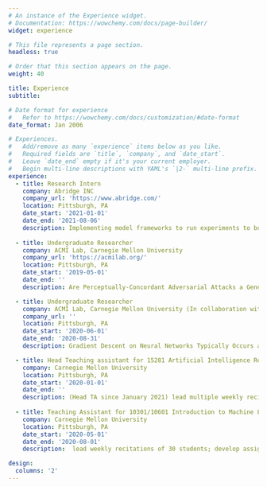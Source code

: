 ```yaml
---
# An instance of the Experience widget.
# Documentation: https://wowchemy.com/docs/page-builder/
widget: experience

# This file represents a page section.
headless: true

# Order that this section appears on the page.
weight: 40

title: Experience
subtitle:

# Date format for experience
#   Refer to https://wowchemy.com/docs/customization/#date-format
date_format: Jan 2006

# Experiences.
#   Add/remove as many `experience` items below as you like.
#   Required fields are `title`, `company`, and `date_start`.
#   Leave `date_end` empty if it's your current employer.
#   Begin multi-line descriptions with YAML's `|2-` multi-line prefix.
experience:
  - title: Research Intern
    company: Abridge INC
    company_url: 'https://www.abridge.com/'
    location: Pittsburgh, PA
    date_start: '2021-01-01'
    date_end: '2021-08-06'
    description: Implementing model frameworks to run experiments to boost symptom classification performance based on doctor patient transcripts
  
  - title: Undergraduate Researcher
    company: ACMI Lab, Carnegie Mellon University
    company_url: 'https://acmilab.org/'
    location: Pittsburgh, PA
    date_start: '2019-05-01'
    date_end: ''
    description: Are Perceptually-Concordant Adversarial Attacks a General Property of Robust Classifiers? NeurIPS 2019 Poster Presenter (paper accepted at Science Meets Engineering of Deep Learning Workshop).Investigated targeted adversarial attacks against a robust classifier trained under randomized smoothing. Our research suggests perceptually-aligned gradients may be a general property of robust classifiers (not just adversarially trained classifiers). Currently investigating the effect of learning rate on generalization ability of models trained via stochastic gradient descent and full-batch gradient descent

  - title: Undergraduate Researcher
    company: ACMI Lab, Carnegie Mellon University (In collaboration with Locus and SAGE Lab)
    company_url: ''
    location: Pittsburgh, PA
    date_start: '2020-06-01'
    date_end: '2020-08-31'
    description: Gradient Descent on Neural Networks Typically Occurs at the Edge of Stability. Published as a conference paper at ICLR 2021; Accepted for Poster Presentation at NeurIPS OPT2020 Workshop. Empirically demonstrated that full-batch gradient descent on neural network training objectives typically operates in a regime we call the Edge of Stability. Since the behavior of the train loss Hessian is inconsistent with several widespread presumptions in the field of optimization, our findings raise questions as to whether these presumptions are relevant to neural network training.

  - title: Head Teaching assistant for 15281 Artificial Intelligence Representation & Problem Solving
    company: Carnegie Mellon University
    location: Pittsburgh, PA
    date_start: '2020-01-01'
    date_end: ''
    description: (Head TA since January 2021) lead multiple weekly recitations of 30 students; develop assignments, recitations, and course notes; hold weekly office hours.
 
  - title: Teaching Assistant for 10301/10601 Introduction to Machine Learning (Undergraduate and Graduate Level)
    company: Carnegie Mellon University
    location: Pittsburgh, PA
    date_start: '2020-05-01'
    date_end: '2020-08-01'
    description:  lead weekly recitations of 30 students; develop assignments and recitations; hold weekly     office hours

design:
  columns: '2'
---
```


